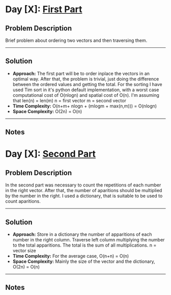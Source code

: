 # Day [X]: [First Part](https://adventofcode.com/2024/day/1)

## Problem Description
Brief problem about ordering two vectors and then traversing them. 

---

## Solution

- **Approach:** The first part will be to order inplace the vectors in an optimal way. After that, the problem is trivial, just doing the difference between the ordered values and getting the total. For the sorting I have used Tim sort in it's python default implementation, with a worst case computational cost of O(nlogn) and spatial cost of O(n). I'm assuming that len(n) = len(m)
n = first vector
m = second vector
- **Time Complexity:** O(n+m+ nlogn + (mlogm + max(n,m)))  = O(nlogn)
- **Space Complexity:** O(2n) = O(n)

---

## Notes

# Day [X]: [Second Part](https://adventofcode.com/2024/day/1)

## Problem Description
In the second part was necessary to count the repetitions of each number in the right vector. After that, the number of aparitions should be multiplied by the number in the right. I used a dictionary, that is suitable to be used to count aparitions. 

---

## Solution

- **Approach:** Store in a dictionary the number of apparitions of each number in the right column. Traverse left column multiplying the number to the total apparitions. The total is the sum of all multiplications. 
n = vector size
- **Time Complexity:** For the average case,  O(n+n) = O(n)  
- **Space Complexity:** Mainly the size of the vector and the dictionary, O(2n) = O(n) 
---

## Notes
